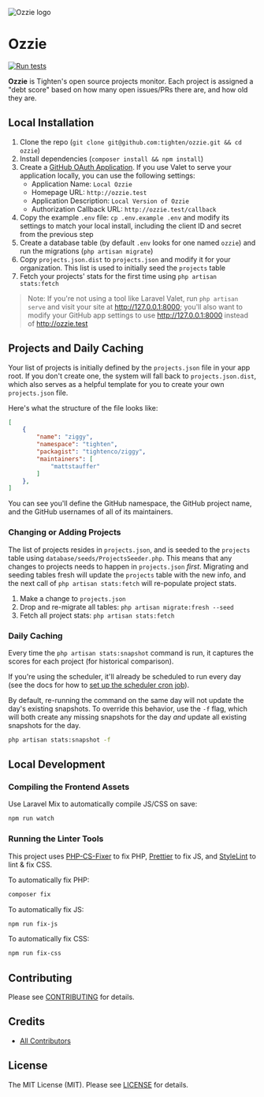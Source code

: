 ![Ozzie logo](https://raw.githubusercontent.com/tighten/ozzie/main/ozzie-banner.png)

# Ozzie

[![Run tests](https://github.com/tighten/takeout/workflows/Run%20tests/badge.svg?branch=main)](https://github.com/tighten/ozzie/actions?query=workflow%3A%22Run+Tests%22)


**Ozzie** is Tighten's open source projects monitor. Each project is assigned a "debt score" based on how many open issues/PRs there are, and how old they are.

## Local Installation

1. Clone the repo (`git clone git@github.com:tighten/ozzie.git && cd ozzie`)
2. Install dependencies (`composer install && npm install`)
3. Create a [GitHub OAuth Application](https://github.com/settings/developers). If you use Valet to serve your application locally, you can use the following settings:
    - Application Name: `Local Ozzie`
    - Homepage URL: `http://ozzie.test`
    - Application Description: `Local Version of Ozzie`
    - Authorization Callback URL: `http://ozzie.test/callback`
4. Copy the example `.env` file: `cp .env.example .env` and modify its settings to match your local install, including the client ID and secret from the previous step
5. Create a database table (by default `.env` looks for one named `ozzie`) and run the migrations (`php artisan migrate`)
6. Copy `projects.json.dist` to `projects.json` and modify it for your organization. This list is used to initially seed the `projects` table
7. Fetch your projects' stats for the first time using `php artisan stats:fetch`

> Note: If you're not using a tool like Laravel Valet, run `php artisan serve` and visit your site at http://127.0.0.1:8000; you'll also want to modify your GitHub app settings to use http://127.0.0.1:8000 instead of http://ozzie.test

## Projects and Daily Caching

Your list of projects is initially defined by the `projects.json` file in your app root. If you don't create one, the system will fall back to `projects.json.dist`, which also serves as a helpful template for you to create your own `projects.json` file.

Here's what the structure of the file looks like:

```json
[
    {
        "name": "ziggy",
        "namespace": "tighten",
        "packagist": "tightenco/ziggy",
        "maintainers": [
            "mattstauffer"
        ]
    },
]
```

You can see you'll define the GitHub namespace, the GitHub project name, and the GitHub usernames of all of its maintainers.

### Changing or Adding Projects

The list of projects resides in `projects.json`, and is seeded to the `projects` table using `database/seeds/ProjectsSeeder.php`. This means that any changes to projects needs to happen in `projects.json` _first_. Migrating and seeding tables fresh will update the `projects` table with the new info, and the next call of `php artisan stats:fetch` will re-populate project stats.

1. Make a change to `projects.json`
2. Drop and re-migrate all tables: `php artisan migrate:fresh --seed`
3. Fetch all project stats: `php artisan stats:fetch`

### Daily Caching

Every time the `php artisan stats:snapshot` command is run, it captures the scores for each project (for historical comparison).

If you're using the scheduler, it'll already be scheduled to run every day (see the docs for how to [set up the scheduler cron job](https://laravel.com/docs/scheduling)).

By default, re-running the command on the same day will not update the day's existing snapshots. To override this behavior, use the `-f` flag, which will both create any missing snapshots for the day *and* update all existing snapshots for the day.

```bash
php artisan stats:snapshot -f
```

## Local Development

### Compiling the Frontend Assets

Use Laravel Mix to automatically compile JS/CSS on save:

```bash
npm run watch
```

### Running the Linter Tools

This project uses [PHP-CS-Fixer](https://github.com/FriendsOfPHP/PHP-CS-Fixer) to fix PHP, [Prettier](https://prettier.io/) to fix JS, and [StyleLint](https://stylelint.io/) to lint & fix CSS.

To automatically fix PHP:

```bash
composer fix
```

To automatically fix JS:

```bash
npm run fix-js
```

To automatically fix CSS:

```bash
npm run fix-css
```

## Contributing

Please see [CONTRIBUTING](CONTRIBUTING.md) for details.

## Credits

-   [All Contributors](https://github.com/tighten/ozzie/graphs/contributors)

## License

The MIT License (MIT). Please see [LICENSE](LICENSE.md) for details.
